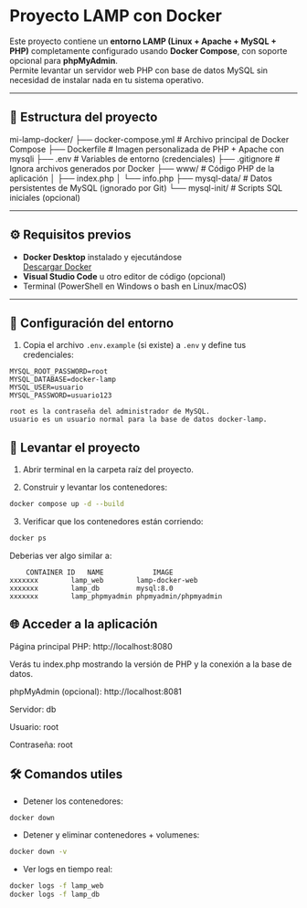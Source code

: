 # Proyecto LAMP con Docker

Este proyecto contiene un **entorno LAMP (Linux + Apache + MySQL + PHP)** completamente configurado usando **Docker Compose**, con soporte opcional para **phpMyAdmin**.  
Permite levantar un servidor web PHP con base de datos MySQL sin necesidad de instalar nada en tu sistema operativo.

---

## 📁 Estructura del proyecto

mi-lamp-docker/
├── docker-compose.yml # Archivo principal de Docker Compose
├── Dockerfile # Imagen personalizada de PHP + Apache con mysqli
├── .env # Variables de entorno (credenciales)
├── .gitignore # Ignora archivos generados por Docker
├── www/ # Código PHP de la aplicación
│ ├── index.php
│ └── info.php
├── mysql-data/ # Datos persistentes de MySQL (ignorado por Git)
└── mysql-init/ # Scripts SQL iniciales (opcional)


---

## ⚙️ Requisitos previos

- **Docker Desktop** instalado y ejecutándose  
  [Descargar Docker](https://www.docker.com/products/docker-desktop/)  
- **Visual Studio Code** u otro editor de código (opcional)  
- Terminal (PowerShell en Windows o bash en Linux/macOS)  

---

## 📝 Configuración del entorno

1. Copia el archivo `.env.example` (si existe) a `.env` y define tus credenciales:

```env
MYSQL_ROOT_PASSWORD=root
MYSQL_DATABASE=docker-lamp
MYSQL_USER=usuario
MYSQL_PASSWORD=usuario123

root es la contraseña del administrador de MySQL.
usuario es un usuario normal para la base de datos docker-lamp.
```

## 🚀 Levantar el proyecto

1. Abrir terminal en la carpeta raíz del proyecto.

2. Construir y levantar los contenedores:

```bash
docker compose up -d --build
```

3. Verificar que los contenedores están corriendo:
```bash
docker ps
```

Deberias ver algo similar a:

```plaintext
    CONTAINER ID   NAME            IMAGE
xxxxxxx        lamp_web        lamp-docker-web
xxxxxxx        lamp_db         mysql:8.0
xxxxxxx        lamp_phpmyadmin phpmyadmin/phpmyadmin
```

## 🌐 Acceder a la aplicación

Página principal PHP: http://localhost:8080

Verás tu index.php mostrando la versión de PHP y la conexión a la base de datos.

phpMyAdmin (opcional): http://localhost:8081

Servidor: db

Usuario: root

Contraseña: root

## 🛠️ Comandos utiles

- Detener los contenedores:
```bash
docker down
```

- Detener y eliminar contenedores + volumenes:
```bash
docker down -v
```
- Ver logs en tiempo real:
```bash
docker logs -f lamp_web
docker logs -f lamp_db
```